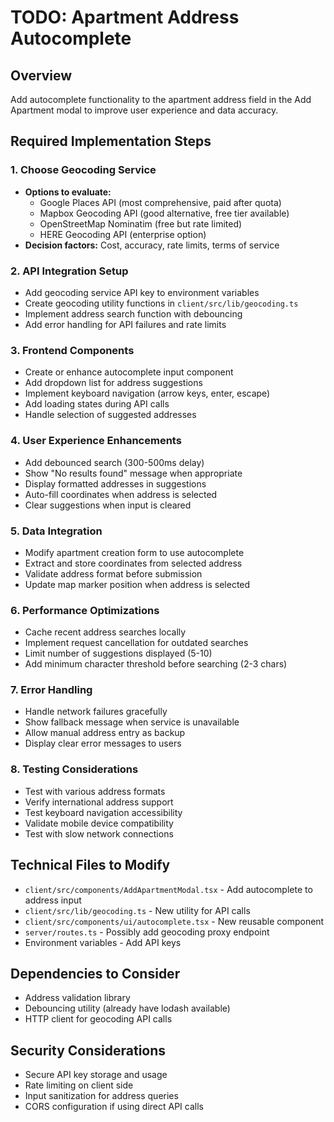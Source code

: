 # TODO: Apartment Address Autocomplete

## Overview
Add autocomplete functionality to the apartment address field in the Add Apartment modal to improve user experience and data accuracy.

## Required Implementation Steps

### 1. Choose Geocoding Service
- **Options to evaluate:**
  - Google Places API (most comprehensive, paid after quota)
  - Mapbox Geocoding API (good alternative, free tier available)
  - OpenStreetMap Nominatim (free but rate limited)
  - HERE Geocoding API (enterprise option)
- **Decision factors:** Cost, accuracy, rate limits, terms of service

### 2. API Integration Setup
- Add geocoding service API key to environment variables
- Create geocoding utility functions in `client/src/lib/geocoding.ts`
- Implement address search function with debouncing
- Add error handling for API failures and rate limits

### 3. Frontend Components
- Create or enhance autocomplete input component
- Add dropdown list for address suggestions
- Implement keyboard navigation (arrow keys, enter, escape)
- Add loading states during API calls
- Handle selection of suggested addresses

### 4. User Experience Enhancements
- Add debounced search (300-500ms delay)
- Show "No results found" message when appropriate
- Display formatted addresses in suggestions
- Auto-fill coordinates when address is selected
- Clear suggestions when input is cleared

### 5. Data Integration
- Modify apartment creation form to use autocomplete
- Extract and store coordinates from selected address
- Validate address format before submission
- Update map marker position when address is selected

### 6. Performance Optimizations
- Cache recent address searches locally
- Implement request cancellation for outdated searches
- Limit number of suggestions displayed (5-10)
- Add minimum character threshold before searching (2-3 chars)

### 7. Error Handling
- Handle network failures gracefully
- Show fallback message when service is unavailable
- Allow manual address entry as backup
- Display clear error messages to users

### 8. Testing Considerations
- Test with various address formats
- Verify international address support
- Test keyboard navigation accessibility
- Validate mobile device compatibility
- Test with slow network connections

## Technical Files to Modify
- `client/src/components/AddApartmentModal.tsx` - Add autocomplete to address input
- `client/src/lib/geocoding.ts` - New utility for API calls
- `client/src/components/ui/autocomplete.tsx` - New reusable component
- `server/routes.ts` - Possibly add geocoding proxy endpoint
- Environment variables - Add API keys

## Dependencies to Consider
- Address validation library
- Debouncing utility (already have lodash available)
- HTTP client for geocoding API calls

## Security Considerations
- Secure API key storage and usage
- Rate limiting on client side
- Input sanitization for address queries
- CORS configuration if using direct API calls